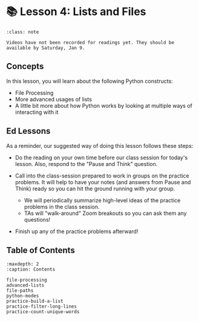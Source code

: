 # 📚 Lesson 4: Lists and Files

```{admonition} Note
:class: note

Videos have not been recorded for readings yet. They should be available by Saturday, Jan 9.

```

##  Concepts  

In this lesson, you will learn about the following Python constructs:  
-  File Processing  
-  More advanced usages of lists  
-  A little bit more about how Python works by looking at multiple ways of interacting with it  

##  Ed Lessons  

As a reminder, our suggested way of doing this lesson follows these steps:  
-  Do the reading on your own time before our class session for today's lesson. Also, respond to the "Pause and Think" question.  
-  Call into the class-session prepared to work in groups on the practice problems. It will help to have your notes (and answers from Pause and Think) ready so you can hit the ground running with your group.  
    -  We will periodically summarize high-level ideas of the practice problems in the class session.  
    -  TAs will "walk-around" Zoom breakouts so you can ask them any questions!  

-  Finish up any of the practice problems afterward!  



## Table of Contents

```{toctree}
:maxdepth: 2
:caption: Contents

file-processing
advanced-lists
file-paths
python-modes
practice-build-a-list
practice-filter-long-lines
practice-count-unique-words
```